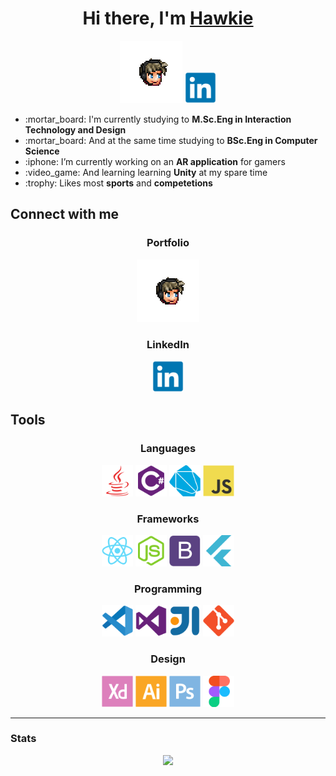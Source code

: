 <div align="center">
  <h1>Hi there, I'm <a href="https://hawkie.me">Hawkie</a></h1>
  <a href="https://hawkie.me"><img alt="Hawkie" src="emote.png" width="100px"/></a>
  <code><img width="50px" alt="LinkedIn" src="images/linkedin-original.svg"/></code>
  
  <div align="left">
    <ul>
      <li>:mortar_board: I'm currently studying to <b>M.Sc.Eng in Interaction Technology and Design</b></li>
      <li>:mortar_board: And at the same time studying to <b>BSc.Eng in Computer Science</b></li>
      <li>:iphone: I’m currently working on an <b>AR application</b> for gamers</li>
      <li>:video_game: And learning learning <b>Unity</b> at my spare time</li>
      <li>:trophy: Likes most <b>sports</b> and <b>competetions</b></li>
    </ul>
  </div>
  
</div>
  
## Connect with me

<div align="center">
  <h3>Portfolio</h3>
  <img width="100px" alt="hawkie.me" src="emote.png"/>
  <h3>LinkedIn</h3>
  <code><img width="50px" alt="LinkedIn" src="images/linkedin-original.svg"/></code>
</div>

## Tools

<!--##### Languages

<table>
  <tbody>
    <tr>  
      <td><code><img width="50px" alt="Java" src="images/java-plain.svg"/></code></td>
      <td><code><img width="50px" alt="C#" src="images/csharp-plain.svg"/></code></td>
      <td><code><img width="50px" alt="Dart" src="images/dart-plain.svg"/></code></td>
      <td><code><img width="50px" alt="Javscript" src="images/javascript-original.svg"/></code></td>
    </tr>
  </tbody>
</table>

###### Frameworks

<table>
  <tbody>
    <tr>
      <td><code><img width="50px" alt="React" src="images/react-original.svg"/></code></td>
      <td><code><img width="50px" alt="node.js" src="images/nodejs-original.svg"/></code></td>
      <td><code><img width="50px" alt="Bootstrap" src="images/bootstrap-plain.svg"/></code></td>
      <td><code><img width="50px" alt="Flutter" src="images/flutter-plain.svg"/></code></td>
    </tr>
  </tbody>
</table>

###### Programming

<table>
  <tbody>
    <tr>
      <td><code><img width="50px" alt="Visual Studio Code" src="images/vscode-original.svg"/></code></td>
      <td><code><img width="50px" alt="Visual Studio" src="images/visualstudio-plain.svg"/></code></td>
      <td><code><img width="50px" alt="IntelliJ" src="images/intellij-original.svg"/></code></td>
      <td><code><img width="50px" alt="Git" src="images/git-plain.svg"/></code></td>
    </tr>
  </tbody>
</table>

###### Design

<table>
  <tbody>
    <tr>
      <td> <code><img width="50px" alt="AdobeXD" src="images/xd-plain.svg"/></code></td>
      <td> <code><img width="50px" alt="Illustrator" src="images/illustrator-plain.svg"/></code></td>
      <td><code><img width="50px" alt="Photoshop" src="images/photoshop-plain.svg"/></code></td>
      <td> <code><img  width="50px" alt="Figma" src="images/figma-original.svg"/></code> </td>
  </tbody>
</table>-->

<div align="center">
  <h3>Languages</h3>
  <code><img width="50px" alt="Java" src="images/java-plain.svg"/></code>
  <code><img width="50px" alt="C#" src="images/csharp-plain.svg"/></code>
  <code><img width="50px" alt="Dart" src="images/dart-plain.svg"/></code>
  <code><img width="50px" alt="Javscript" src="images/javascript-original.svg"/></code>
</div>

<div align="center">
  <h3>Frameworks</h3>
  <code><img width="50px" alt="React" src="images/react-original.svg"/></code>
  <code><img width="50px" alt="node.js" src="images/nodejs-original.svg"/></code>
  <code><img width="50px" alt="Bootstrap" src="images/bootstrap-plain.svg"/></code>
  <code><img width="50px" alt="Flutter" src="images/flutter-plain.svg"/></code>
</div>

<div align="center">
  <h3>Programming</h3>
  <code><img width="50px" alt="Visual Studio Code" src="images/vscode-original.svg"/></code>
  <code><img width="50px" alt="Visual Studio" src="images/visualstudio-plain.svg"/></code>
  <code><img width="50px" alt="IntelliJ" src="images/intellij-original.svg"/></code>
  <td><code><img width="50px" alt="Git" src="images/git-plain.svg"/></code>
</div>


<div align="center">
  <h3>Design</h3>
  <code><img width="50px" alt="AdobeXD" src="images/xd-plain.svg"/></code>
  <code><img width="50px" alt="Illustrator" src="images/illustrator-plain.svg"/></code>
  <code><img width="50px" alt="Photoshop" src="images/photoshop-plain.svg"/></code>
  <code><img  width="50px" alt="Figma" src="images/figma-original.svg"/></code>
</div>

---

### Stats

<p align="center">
  <img src="https://github-readme-stats.vercel.app/api?username=hawkieone&show_icons=true&theme=dracula&hide=stars,issues">
</p>


[website]: https://hawkie.me
[linkedin]: https://www.linkedin.com/in/h%C3%A5kan-lindahl-3a0427153/
